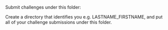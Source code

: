 Submit challenges under this folder:

Create a directory that identifies you e.g. LASTNAME_FIRSTNAME, and put all of your challenge submissions under this folder.
